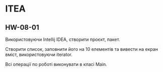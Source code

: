 # ITEA
## HW-08-01

Використовуючи Intellij IDEA, створити проєкт, пакет.

Створити список, заповнити його на 10 елементів та вивести на екран вміст, використовуючи iterator.

Всі операції по роботі виконувати в класі Main.